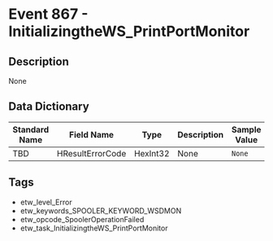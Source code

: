 # Event 867 - InitializingtheWS_PrintPortMonitor

## Description
None

## Data Dictionary
|Standard Name|Field Name|Type|Description|Sample Value|
|---|---|---|---|---|
|TBD|HResultErrorCode|HexInt32|None|`None`|

## Tags
* etw_level_Error
* etw_keywords_SPOOLER_KEYWORD_WSDMON
* etw_opcode_SpoolerOperationFailed
* etw_task_InitializingtheWS_PrintPortMonitor